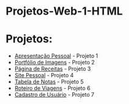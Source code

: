 # Projetos-Web-1-HTML

# Projetos:
- [Apresentação Pessoal](/projeto1/index.html) - Projeto 1
- [Portfólio de Imagens](/projeto2/index.html) - Projeto 2
- [Página de Receitas](/projeto3/index.html) - Projeto 3
- [Site Pessoal](/projeto4/index.html) - Projeto 4
- [Tabela de Notas](/projeto5/index.html) - Projeto 5
- [Roteiro de Viagens](/projeto6/index.html) - Projeto 6
- [Cadastro de Usuário](/projeto7/index.html) - Projeto 7
